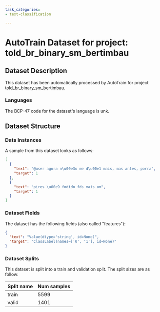 ```yaml
---
task_categories:
- text-classification

---
```

# AutoTrain Dataset for project: told_br_binary_sm_bertimbau

## Dataset Description

This dataset has been automatically processed by AutoTrain for project told_br_binary_sm_bertimbau.

### Languages

The BCP-47 code for the dataset's language is unk.

## Dataset Structure

### Data Instances

A sample from this dataset looks as follows:

```json
[
  {
    "text": "@user agora n\u00e3o me d\u00e1 mais, mas antes, porra",
    "target": 1
  },
  {
    "text": "pires \u00e9 fodido fds mais um",
    "target": 1
  }
]
```

### Dataset Fields

The dataset has the following fields (also called "features"):

```json
{
  "text": "Value(dtype='string', id=None)",
  "target": "ClassLabel(names=['0', '1'], id=None)"
}
```

### Dataset Splits

This dataset is split into a train and validation split. The split sizes are as follow:

| Split name   | Num samples         |
| ------------ | ------------------- |
| train        | 5599 |
| valid        | 1401 |
